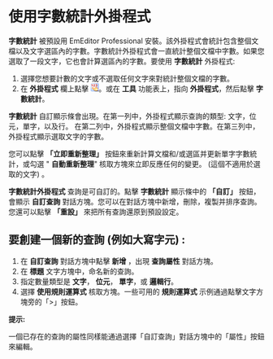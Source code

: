 # 使用字數統計外掛程式

**字數統計** 被預設用 EmEditor Professional 安裝。該外掛程式會統計包含整個文檔以及文字選區內的字數。字數統計外掛程式會一直統計整個文檔中字數。如果您選取了一段文字，它也會計算選區內的字數。要使用 **字數統計** 外掛程式:

1. 選擇您想要計數的文字或不選取任何文字來對統計整個文檔的字數。
2. 在 **外掛程式** 欄上點擊 **![Word Count](../../images/plugin_wordcount.png)**。或在 **工具** 功能表上，指向 **外掛程式**，然后點擊 **字數統計**。

**字數統計** 自訂顯示條會出現。在第一列中，外掛程式顯示查詢的類型: 文字，位元，單字，以及行。 在第二列中，外掛程式顯示整個文檔中字數。在第三列中，外掛程式顯示選取文字的字數。

您可以點擊 **「立即重新整理」** 按鈕來重新計算文檔和/或選區并更新單字字數統計，或勾選 " **自動重新整理**" 核取方塊來立即反應任何的變更。 (這個不適用於選取的文字) 。

**字數統計外掛程式** 查詢是可自訂的。點擊 **字數統計** 顯示條中的 **「自訂」** 按鈕，會顯示 **自訂查詢** 對話方塊。您可以在對話方塊中新增，刪除，複製并排序查詢。您還可以點擊 **「重設」** 來把所有查詢還原到預設設定。

## 要創建一個新的查詢 (例如大寫字元) :

1. 在 **自訂查詢** 對話方塊中點擊 **新增** ，出現 **查詢屬性** 對話方塊。
2. 在 **標題** 文字方塊中，命名新的查詢。
3. 指定數量類型是 **文字**， **位元**， **單字**，或 **邏輯行**。
4. 選擇 **使用規則運算式** 核取方塊。一些可用的 **規則運算式** 示例通過點擊文字方塊旁的「>」按鈕。

**提示:**

一個已存在的查詢的屬性同樣能通過選擇「自訂查詢」對話方塊中的「屬性」按鈕來編輯。

